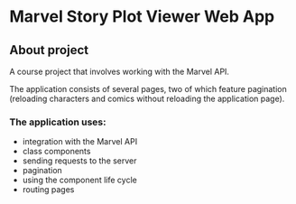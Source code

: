 # Marvel Story Plot Viewer Web App

## About project

A course project that involves working with the Marvel API.

The application consists of several pages, two of which feature pagination (reloading characters and comics without reloading the application page).

### The application uses:
- integration with the Marvel API
- class components
- sending requests to the server
- pagination
- using the component life cycle
- routing pages
